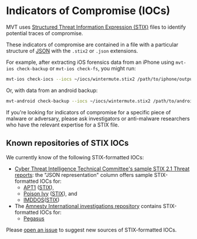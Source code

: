 # Indicators of Compromise (IOCs)

MVT uses [Structured Threat Information Expression (STIX)](https://oasis-open.github.io/cti-documentation/stix/intro.html) files to identify potential traces of compromise.

These indicators of compromise are contained in a file with a particular structure of [JSON](https://en.wikipedia.org/wiki/JSON) with the `.stix2` or `.json` extensions.

For example, after extracting iOS forensics data from an iPhone using `mvt-ios check-backup` or `mvt-ios check-fs`, you might run:

```bash
mvt-ios check-iocs --iocs ~/iocs/wintermute.stix2 /path/to/iphone/output/
```

Or, with data from an android backup:

```bash
mvt-android check-backup --iocs ~/iocs/wintermute.stix2 /path/to/android/backup/
```

If you're looking for indicators of compromise for a specific piece of malware or adversary, please ask investigators or anti-malware researchers who have the relevant expertise for a STIX file.

## Known repositories of STIX IOCs

We currently know of the following STIX-formatted IOCs:

- [Cyber Threat Intelligence Technical Committee's sample STIX 2.1 Threat reports](https://oasis-open.github.io/cti-documentation/stix/examples#stix-21-threat-reports): the "JSON representation" column offers sample STIX-formatted IOCs for:
  - [APT1](https://en.wikipedia.org/wiki/APT1) ([STIX](https://oasis-open.github.io/cti-documentation/examples/example_json/apt1.json)), 
  - [Poison Ivy](https://www.cyber.nj.gov/threat-center/threat-profiles/trojan-variants/poison-ivy/) ([STIX](https://oasis-open.github.io/cti-documentation/examples/example_json/poisonivy.json)), and
  - [IMDDOS](https://www.coresecurity.com/publication/imddos-botnet-discovery-and-analysis)([STIX](https://gist.github.com/rjsmitre/79775df68b0d1c7c0985b4fe7f115586/raw/d5d2a3e7b4ae52ff7153a8b7b5b57dd066611803/imddos.json))
- The [Amnesty International investigations repository](https://github.com/AmnestyTech/investigations) contains STIX-formatted IOCs for:
  - [Pegasus](https://en.wikipedia.org/wiki/Pegasus_(spyware))

Please [open an issue](https://github.com/mvt-project/mvt/issues/) to suggest new sources of STIX-formatted IOCs.
